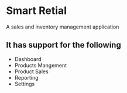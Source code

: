 # Smart Retial
A sales and inventory management application

## It has support for the following 

 - Dashboard
 - Products Mangement
 - Product Sales 
 - Reporting
 - Settings
